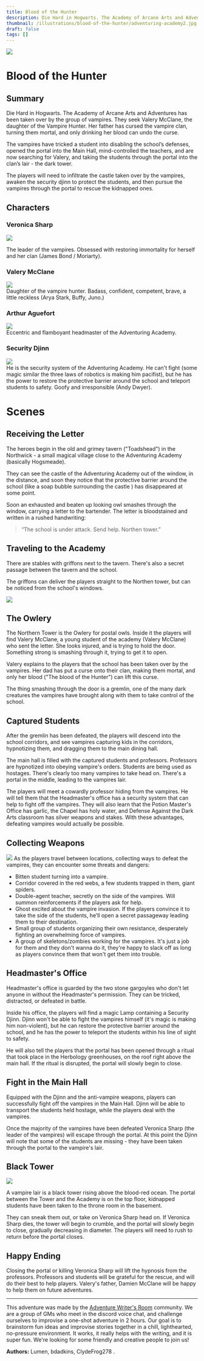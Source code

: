 ```yaml
---
title: Blood of the Hunter
description: Die Hard in Hogwarts. The Academy of Arcane Arts and Adventures has been taken over by the group of vampires. The players will need to infiltrate the castle, awaken the security Djinn to protect the students, and then pursue the vampires through the portal to rescue the kidnapped children. 
thumbnail: /illustrations/blood-of-the-hunter/adventuring-academy2.jpg
draft: false
tags: []
---
```


<img  className="post-header" src="/illustrations/blood-of-the-hunter/adventuring-academy2.jpg"/>

# Blood of the Hunter

## Summary
Die Hard in Hogwarts. The Academy of Arcane Arts and Adventures has been taken over by the group of vampires. They seek Valery McClane, the daughter of the Vampire Hunter. Her father has cursed the vampire clan, turning them mortal, and only drinking her blood can undo the curse.

The vampires have tricked a student into disabling the school’s defenses, opened the portal into the Main Hall, mind-controlled the teachers, and are now searching for Valery, and taking the students through the portal into the clan’s lair - the dark tower. 

The players will need to infiltrate the castle taken over by the vampires, awaken the security djinn to protect the students, and then pursue the vampires through the portal to rescue the kidnapped ones. 

## Characters

<div className="columns"> 
<div className="col">

### Veronica Sharp
<div className="token"><img  src="/illustrations/blood-of-the-hunter/veronica-sharp.png"/></div> 

The leader of the vampires. Obsessed with restoring immortality for herself and her clan (James Bond / Moriarty).

### Valery McClane
<div className="token"><img  src="/illustrations/blood-of-the-hunter/valery-mcclane.png"/></div> 
Daughter of the vampire hunter. Badass, confident, competent, brave, a little reckless (Arya Stark, Buffy, Juno.)


</div>

<div className="col">

### Arthur Aguefort
<div className="token"><img  src="/illustrations/blood-of-the-hunter/arthur-aguefort-token.png"/></div> 
Eccentric and flamboyant headmaster of the Adventuring Academy.

### Security Djinn
<div className="token"><img  src="/illustrations/blood-of-the-hunter/djinn.png"/></div> 
He is the security system of the Adventuring Academy.
He can't fight (some magic similar the three laws of robotics is making him pacifist), but he has the power to restore the protective barrier around the school and teleport students to safety. Goofy and irresponsible (Andy Dwyer).

<!-- ### Professor Snivelsnout -->
<!-- A cowardly professor willing to betray students to the vampires to save himself. -->

</div>
</div>

# Scenes

## Receiving the Letter
The heroes begin in the old and grimey tavern ("Toadshead") in the Northwick - a small magical village close to the Adventuring Academy (basically Hogsmeade). 

They can see the castle of the Adventuring Academy out of the window, in the distance, and soon they notice that the protective barrier around the school (like a soap bubble surrounding the castle ) has disappeared at some point.

Soon an exhausted and beaten up looking owl smashes through the window, carrying a letter to the bartender. The letter is bloodstained and written in a rushed handwriting:

> “The school is under attack. Send help. Northen tower.”

## Traveling to the Academy
There are stables with griffons next to the tavern. There's also a secret passage between the tavern and the school.

The griffons can deliver the players straight to the Northen tower, but can be noticed from the school's windows.

![](/illustrations/blood-of-the-hunter/adventuring-academy.jpg)

## The Owlery
The Northern Tower is the Owlery for postal owls. Inside it the players will find Valery McClane, a young student of the academy (Valery McClane) who sent the letter. She looks injured, and is trying to hold the door. Something strong is smashing through it, trying to get it to open.

Valery explains to the players that the school has been taken over by the vampires. Her dad has put a curse onto their clan, making them mortal, and only her blood ("The blood of the Hunter") can lift this curse. 

The thing smashing through the door is a gremlin, one of the many dark creatures the vampires have brought along with them to take control of the school.

## Captured Students
After the gremlin has been defeated, the players will descend into the school corridors, and see vampires capturing kids in the corridors, hypnotizing them, and dragging them to the main dining hall.

The main hall is filled with the captured students and professors. Professors are hypnotized into obeying vampire's orders. Students are being used as hostages. There's clearly too many vampires to take head on. There's a portal in the middle, leading to the vampires lair.

The players will meet a cowardly professor hiding from the vampires. He will tell them that the Headmaster's office has a security system that can help to fight off the vampires. They will also learn that the Potion Master's Office has garlic, the Chapel has holy water, and Defense Against the Dark Arts classroom has silver weapons and stakes. With these advantages, defeating vampires would actually be possible.

## Collecting Weapons
![](/illustrations/blood-of-the-hunter/slimer.jpg)
As the players travel between locations, collecting ways to defeat the vampires, they can encounter some threats and dangers:

- Bitten student turning into a vampire.
- Corridor covered in the red webs, a few students trapped in them, giant spiders.
- Double-agent teacher, secretly on the side of the vampires. Will summon reinforcements if the players ask for help.
- Ghost excited about the vampire invasion. If the players convince it to take the side of the students, he’ll open a secret passageway leading them to their destination.
- Small group of students organizing their own resistance, desperately fighting an overwhelming force of vampires.
- A group of skeletons/zombies working for the vampires. It's just a job for them and they don't wanna do it, they're happy to slack off as long as players convince them that won't get them into trouble.

<!-- - Gigantic bats. -->
<!-- - One of the vampires mind-controls player(dominate person). -->

## Headmaster's Office
Headmaster's office is guarded by the two stone gargoyles who don't let anyone in without the Headmaster's permission. They can be tricked, distracted, or defeated in battle.

Inside his office, the players will find a magic Lamp containing a Security Djinn. Djinn won't be able to fight the vampires himself (it's magic is making him non-violent), but he can restore the protective barrier around the school, and he has the power to teleport the students within his line of sight to safety.

He will also tell the players that the portal has been opened through a ritual that took place in the Herbology greenhouses, on the roof right above the main hall. If the ritual is disrupted, the portal will slowly begin to close.

<!-- ## Potion Master's Offcie -->

<!-- ## Chapel -->

<!-- ## Defense Against The Dark Arts Classroom -->

<!-- ## Herbology Greenhouse -->

## Fight in the Main Hall

Equipped with the Djinn and the anti-vampire weapons, players can successfully fight off the vampires in the Main Hall. Djinn will be able to transport the students held hostage, while the players deal with the vampires.

Once the majority of the vampires have been defeated Veronica Sharp (the leader of the vampires) will escape through the portal. At this point the Djinn will note that some of the students are missing - they have been taken through the portal to the vampire's lair.

## Black Tower
<div className="token"><img  src="/illustrations/blood-of-the-hunter/dark-tower.jpg"/></div> 

A vampire lair is a black tower rising above the blood-red ocean. The portal between the Tower and the Academy is on the top floor, kidnapped students have been taken to the throne room in the basement.

They can sneak them out, or take on Veronica Sharp head on. If Veronica Sharp dies, the tower will begin to crumble, and the portal will slowly begin to close, gradually decreasing in diameter. The players will need to rush to return before the portal closes. 

## Happy Ending

Closing the portal or killing Veronica Sharp will lift the hypnosis from the professors. Professors and students will be grateful for the rescue, and will do their best to help players. Valery's father, Damien McClane will be happy to help them on future adventures.

---

This adventure was made by the [Adventure Writer's Room](https://rpgadventures.io/writers-room) community. We are a group of GMs who meet in the discord voice chat, and challenge ourselves to improvise a one-shot adventure in 2 hours. Our goal is to brainstorm fun ideas and improvise stories together in a chill, lighthearted, no-pressure environment. It works, it really helps with the writing, and it is super fun. We're looking for some friendly and creative people to join us!

**Authors:** Lumen, bdadkins, ClydeFrog278 .


